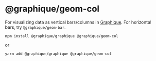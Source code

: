 # @graphique/geom-col

For visualizing data as vertical bars/columns in [Graphique](https://github.com/graphiquejs/graphique). For horizontal bars, try `@graphique/geom-bar`.

```shell
npm install @graphique/graphique @graphique/geom-col
```

or

```shell
yarn add @graphique/graphique @graphique/geom-col
```
